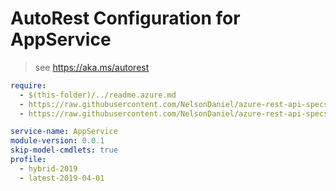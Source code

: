 # AutoRest Configuration for AppService

> see https://aka.ms/autorest

``` yaml
require: 
  - $(this-folder)/../readme.azure.md
  - https://raw.githubusercontent.com/NelsonDaniel/azure-rest-api-specs/multiapi/specification/web/resource-manager/readme.enable-multi-api.md
  - https://raw.githubusercontent.com/NelsonDaniel/azure-rest-api-specs/multiapi/specification/web/resource-manager/readme.md

service-name: AppService
module-version: 0.0.1
skip-model-cmdlets: true
profile: 
  - hybrid-2019
  - latest-2019-04-01
```